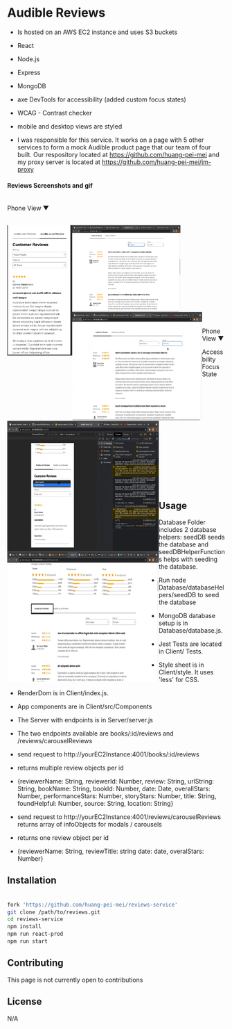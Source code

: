 # Audible Reviews

* Is hosted on an AWS EC2 instance and uses S3 buckets

* React

* Node.js

* Express

* MongoDB

* axe DevTools for accessibility (added custom focus states)

* WCAG - Contrast checker

* mobile and desktop views are styled

* I was responsible for this service. It works on a page with 5 other services to form a mock Audible product page that our team of four built. Our respository located at https://github.com/huang-pei-mei and my proxy server is located at https://github.com/huang-pei-mei/jm-proxy

#### Reviews Screenshots and gif
<br />
<span>Phone View &#9660;</span>
<br />
<br />

<a href="url"><img src="screenshotsAndGifs/reviewsWithHeader.png" align="left" height="300px" width="150px"></a>

<a href="url"><img src="screenshotsAndGifs/desktopReviews.png" align="left" height="200px" width="250px"></a>

<a href="url"><img src="screenshotsAndGifs/desktopReviewsGif.gif" align="left" height="250px" width="300px"></a>

<br /> <br /><br /><br /><br /><br /><br /><br /><br /><br /><br /><br /><br />

<span>Phone View &#9660;</span>

<a href="url"><img src="screenshotsAndGifs/mediaReviews.gif" align="left" height="300px" width="350px"></a>

<span>Accessbility Focus State </span>
<br />
<br />

<a href="url"><img src="screenshotsAndGifs/accessibility.gif" align="left" height="300px" width="350px"></a>


<br /> <br /><br /><br /><br /><br /><br /><br /><br /><br /><br /><br /><br />

## Usage


* Database Folder includes 2 database helpers: seedDB seeds the database and seedDBHelperFunctions helps with seeding the database.

* Run node Database/databaseHelpers/seedDB to seed the database

* MongoDB database setup is in Database/database.js.

* Jest Tests are located in Client/ Tests.

* Style sheet is in Client/style. It uses 'less' for CSS.

* RenderDom is in Client/index.js.

* App components are in Client/src/Components

* The Server with endpoints is in Server/server.js

* The two endpoints available are books/:id/reviews and /reviews/carouselReviews

* send <GET> request to http://yourEC2Instance:4001/books/:id/reviews
* returns multiple review objects per id
* {reviewerName: String,
  reviewerId: Number,
  review: String,
  urlString: String,
  bookName: String,
  bookId: Number,
  date: Date,
  overallStars: Number,
  performanceStars: Number,
  storyStars: Number,
  title: String,
  foundHelpful: Number,
  source: String,
  location: String}


* send <GET> request to http://yourEC2Instance:4001/reviews/carouselReviews <arrayOfBookIds> returns array of infoObjects for modals / carousels
* returns one review object per id
* {reviewerName: String,
reviewTitle: string
date: date,
overalStars: Number}

## Installation

```bash

fork 'https://github.com/huang-pei-mei/reviews-service'
git clone /path/to/reviews.git
cd reviews-service
npm install
npm run react-prod
npm run start

```


## Contributing
This page is not currently open to contributions

## License
N/A
